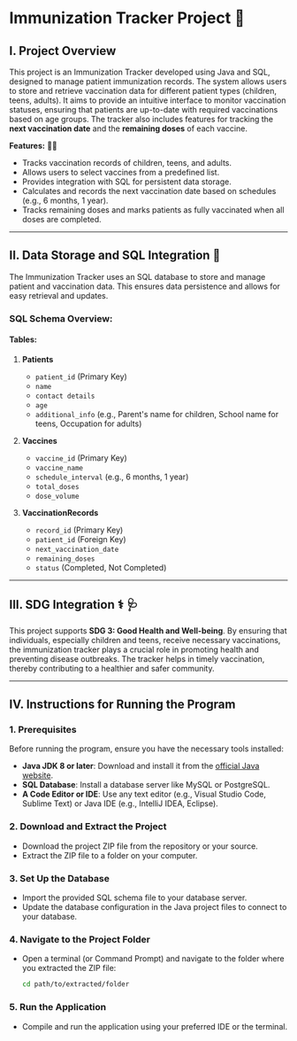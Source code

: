 # Immunization Tracker Project   🏥

## I. Project Overview   

This project is an Immunization Tracker developed using Java and SQL, designed to manage patient immunization records. The system allows users to store and retrieve vaccination data for different patient types (children, teens, adults). It aims to provide an intuitive interface to monitor vaccination statuses, ensuring that patients are up-to-date with required vaccinations based on age groups. The tracker also includes features for tracking the **next vaccination date** and the **remaining doses** of each vaccine.

**Features:** 💉💉
- Tracks vaccination records of children, teens, and adults.
- Allows users to select vaccines from a predefined list.
- Provides integration with SQL for persistent data storage.
- Calculates and records the next vaccination date based on schedules (e.g., 6 months, 1 year).
- Tracks remaining doses and marks patients as fully vaccinated when all doses are completed.

---

## II. Data Storage and SQL Integration 📂

The Immunization Tracker uses an SQL database to store and manage patient and vaccination data. This ensures data persistence and allows for easy retrieval and updates.

### SQL Schema Overview:

#### Tables:
1. **Patients**
   - `patient_id` (Primary Key)
   - `name`
   - `contact details`
   - `age` 
   - `additional_info` (e.g., Parent's name for children, School name for teens, Occupation for adults)

2. **Vaccines**
   - `vaccine_id` (Primary Key)
   - `vaccine_name`
   - `schedule_interval` (e.g., 6 months, 1 year)
   - `total_doses`
   - `dose_volume`

3. **VaccinationRecords**
   - `record_id` (Primary Key)
   - `patient_id` (Foreign Key)
   - `next_vaccination_date`
   - `remaining_doses`
   - `status` (Completed, Not Completed)

---

## III. SDG Integration ⚕️ 🩺

This project supports **SDG 3: Good Health and Well-being**. By ensuring that individuals, especially children and teens, receive necessary vaccinations, the immunization tracker plays a crucial role in promoting health and preventing disease outbreaks. The tracker helps in timely vaccination, thereby contributing to a healthier and safer community.

---

## IV. Instructions for Running the Program

### 1. **Prerequisites**
   Before running the program, ensure you have the necessary tools installed:
   - **Java JDK 8 or later**: Download and install it from the [official Java website](https://www.oracle.com/java/technologies/javase-jdk8-downloads.html).
   - **SQL Database**: Install a database server like MySQL or PostgreSQL.
   - **A Code Editor or IDE**: Use any text editor (e.g., Visual Studio Code, Sublime Text) or Java IDE (e.g., IntelliJ IDEA, Eclipse).

### 2. **Download and Extract the Project**
   - Download the project ZIP file from the repository or your source.
   - Extract the ZIP file to a folder on your computer.

### 3. **Set Up the Database**
   - Import the provided SQL schema file to your database server.
   - Update the database configuration in the Java project files to connect to your database.

### 4. **Navigate to the Project Folder**
   - Open a terminal (or Command Prompt) and navigate to the folder where you extracted the ZIP file:
     ```bash
     cd path/to/extracted/folder
     ```

### 5. **Run the Application**
   - Compile and run the application using your preferred IDE or the terminal.

